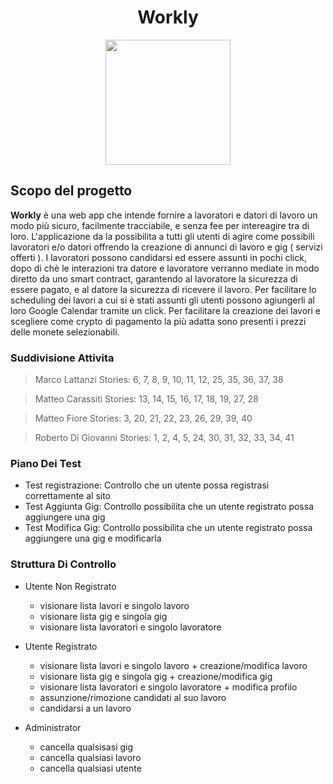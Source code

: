 <h1 align="center">
	Workly
</h1>

<p align="center">
  <img  src="https://raw.githubusercontent.com/lollo765/communitywork/master/app/assets/images/Workly_Logo.png?token=GHSAT0AAAAAABI3BO2P35VP6XVYGAZWLU3OYVUQV3A" width="200">
</p>

## Scopo del progetto
**Workly** è una web app che intende fornire a lavoratori e datori di lavoro un modo più sicuro, facilmente tracciabile, e senza fee per intereagire tra di loro.
L'applicazione da la possibilita a tutti gli utenti di agire come possibili lavoratori e/o datori offrendo la creazione di annunci di lavoro e gig ( servizi offerti ).
I lavoratori possono candidarsi ed essere assunti in pochi click, dopo di chè le interazioni tra datore e lavoratore verranno
mediate in modo diretto da uno smart contract, garantendo al lavoratore la sicurezza di essere pagato, e al datore la sicurezza di ricevere il lavoro.
Per facilitare lo scheduling dei lavori a cui si è stati assunti gli utenti possono agiungerli al loro Google Calendar tramite un click.
Per facilitare la creazione dei lavori e scegliere come crypto di pagamento la più adatta sono presenti i prezzi delle monete selezionabili.

### Suddivisione Attivita

> Marco Lattanzi Stories: 6, 7, 8, 9, 10, 11, 12, 25, 35, 36, 37, 38

> Matteo Carassiti Stories: 13, 14, 15, 16, 17, 18, 19, 27, 28

> Matteo Fiore Stories: 3, 20, 21, 22, 23, 26, 29, 39, 40

> Roberto Di Giovanni Stories: 1, 2, 4, 5, 24, 30, 31, 32, 33, 34, 41 


### Piano Dei Test
- Test registrazione: Controllo che un utente possa registrasi correttamente al sito
- Test Aggiunta Gig: Controllo possibilita che un utente registrato possa aggiungere una gig
- Test Modifica Gig: Controllo possibilita che un utente registrato possa aggiungere una gig e modificarla

### Struttura Di Controllo
- Utente Non Registrato
    - visionare lista lavori e singolo lavoro
    - visionare lista gig e singola gig
    - visionare lista lavoratori e singolo lavoratore

- Utente Registrato
    - visionare lista lavori e singolo lavoro + creazione/modifica lavoro
    - visionare lista gig e singola gig + creazione/modifica gig
    - visionare lista lavoratori e singolo lavoratore + modifica profilo
    - assunzione/rimozione candidati al suo lavoro
    - candidarsi a un lavoro

- Administrator
    - cancella qualsisasi gig
    - cancella qualsiasi lavoro
    - cancella qualsiasi utente

